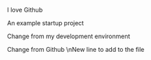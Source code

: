 I love Github

An example startup project

Change from my development environment

Change from Github
\nNew line to add to the file

